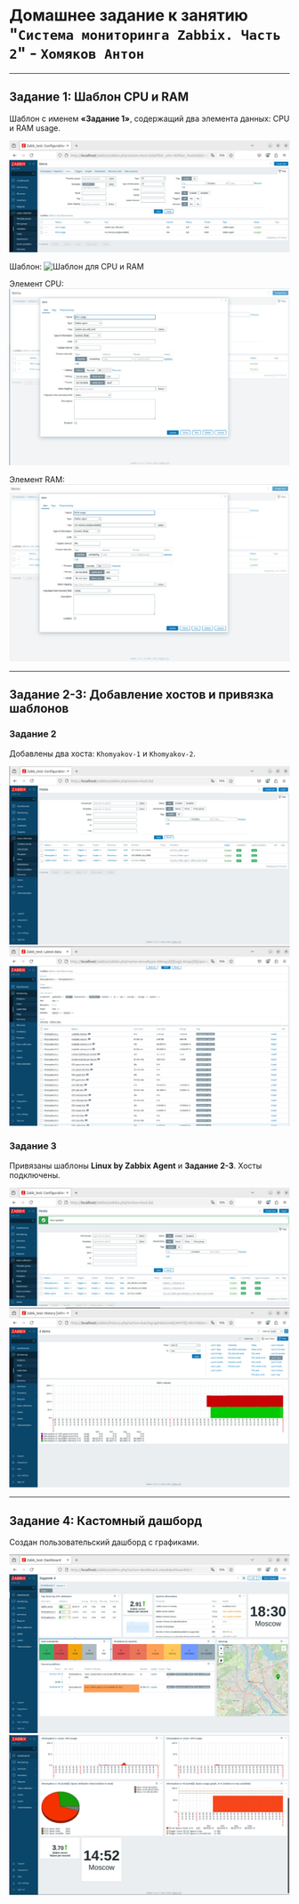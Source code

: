 # Домашнее задание к занятию "`Система мониторинга Zabbix. Часть 2`" - `Хомяков Антон`

---

## Задание 1: Шаблон CPU и RAM

Шаблон с именем **«Задание 1»**, содержащий два элемента данных: CPU и RAM usage.

![Задание 1](images/Задание_1.png)

Шаблон:
![Шаблон для CPU и RAM](images/Шаблон_для_CPU_и_RAM.png)

Элемент CPU:
![CPU](images/CPU.png)

Элемент RAM:
![RAM](images/RAM.png)

---

## Задание 2-3: Добавление хостов и привязка шаблонов

### Задание 2

Добавлены два хоста: `Khomyakov-1` и `Khomyakov-2`.

![Задание 2](images/Задание_2.png)  
![Задание 2.1](images/Задание_2.1.png)

### Задание 3

Привязаны шаблоны **Linux by Zabbix Agent** и **Задание 2-3**. Хосты подключены.

![Задание 2-3](images/Задание_2-3_v2.png)  
![Задание 3](images/Задание_3.png)

---

## Задание 4: Кастомный дашборд

Создан пользовательский дашборд с графиками.

![Задание 4](images/Задание_4.png)  
![Задание 4.2](images/Задание_4.2.png)
